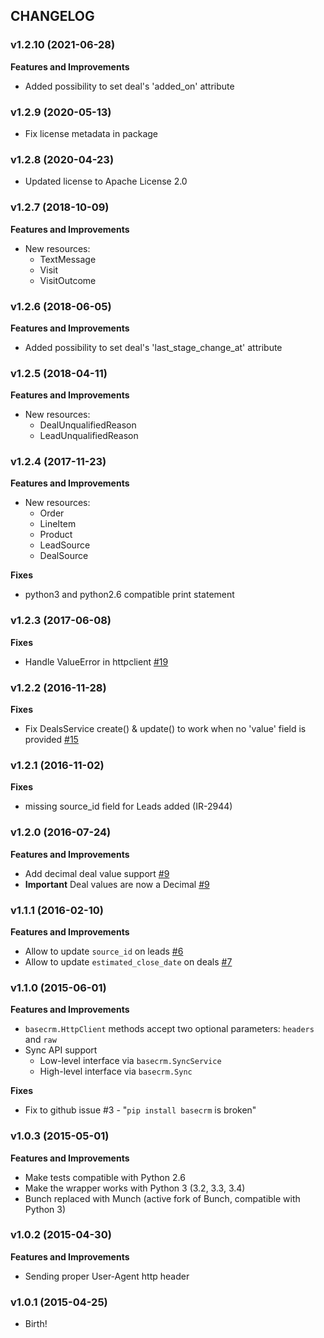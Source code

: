 ## CHANGELOG

### v1.2.10 (2021-06-28)
 **Features and Improvements**

 * Added possibility to set deal's 'added_on' attribute

### v1.2.9 (2020-05-13)

* Fix license metadata in package

### v1.2.8 (2020-04-23)

* Updated license to Apache License 2.0

### v1.2.7 (2018-10-09)
 **Features and Improvements**

 * New resources:
     * TextMessage
     * Visit
     * VisitOutcome

### v1.2.6 (2018-06-05)

**Features and Improvements**

* Added possibility to set deal's 'last_stage_change_at' attribute

### v1.2.5 (2018-04-11)

**Features and Improvements**

* New resources:
    * DealUnqualifiedReason
    * LeadUnqualifiedReason

### v1.2.4 (2017-11-23)

**Features and Improvements**

* New resources:
    * Order
    * LineItem
    * Product
    * LeadSource
    * DealSource

**Fixes**

* python3 and python2.6 compatible print statement


### v1.2.3 (2017-06-08)

**Fixes**

* Handle ValueError in httpclient [#19](https://github.com/basecrm/basecrm-python/pull/19)

### v1.2.2 (2016-11-28)

**Fixes**

* Fix DealsService create() & update() to work when no 'value' field is provided [#15](https://github.com/basecrm/basecrm-python/pull/15)

### v1.2.1 (2016-11-02)

**Fixes**

* missing source_id field for Leads added (IR-2944)

### v1.2.0 (2016-07-24)

**Features and Improvements**

* Add decimal deal value support [#9](https://github.com/basecrm/basecrm-python/pull/9)
* **Important** Deal values are now a Decimal [#9](https://github.com/basecrm/basecrm-python/pull/9)

### v1.1.1 (2016-02-10)

**Features and Improvements**

* Allow to update `source_id` on leads [#6](https://github.com/basecrm/basecrm-python/pull/6)
* Allow to update `estimated_close_date` on deals [#7](https://github.com/basecrm/basecrm-python/pull/7)

### v1.1.0 (2015-06-01)

**Features and Improvements**

* `basecrm.HttpClient` methods accept two optional parameters: `headers` and `raw`
* Sync API support
  * Low-level interface via `basecrm.SyncService`
  * High-level interface via `basecrm.Sync`

**Fixes**

* Fix to github issue #3 - "`pip install basecrm` is broken"

### v1.0.3 (2015-05-01)

**Features and Improvements**

* Make tests compatible with Python 2.6
* Make the wrapper works with Python 3 (3.2, 3.3, 3.4)
* Bunch replaced with Munch (active fork of Bunch, compatible with Python 3)

### v1.0.2 (2015-04-30)

**Features and Improvements**

* Sending proper User-Agent http header

### v1.0.1 (2015-04-25)

* Birth!
